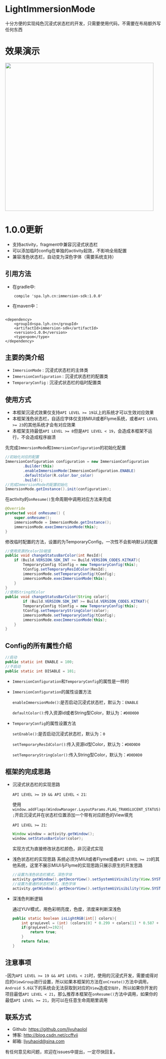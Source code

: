 # LightImmersionMode

十分方便的实现纯色沉浸式状态栏的开发，只需要使用代码，不需要在布局额外写任何东西

# 效果演示

<div><img src='https://github.com/liyuhaolol/LightImmersionMode/blob/master/pic/01.gif' width="480px"/></div>

# 1.0.0更新

- 支持activity，fragment中兼容沉浸式状态栏
- 可以添加临时config在单独的activity起效，不影响全局配置
- 兼容浅色状态栏，自动变为深色字体（需要系统支持）

## 引用方法

- 在gradle中:
```
    compile 'spa.lyh.cn:immersion-sdk:1.0.0'
```

- 在maven中：
```

<dependency>
	<groupId>spa.lyh.cn</groupId>
	<artifactId>immersion-sdk</artifactId>
	<version>1.0.0</version>
	<type>pom</type>
</dependency>
```

## 主要的类介绍

- `ImmersionMode` : 沉浸式状态栏的主体类
- `ImmersionConfiguration` : 沉浸式状态栏的配置类
- `TemporaryConfig` : 沉浸式状态栏的临时配置类

## 使用方式

- 本框架沉浸式效果仅支持`API LEVEL >= 19`以上的系统才可以生效对应效果
- 本框架浅色状态栏，自适应字体仅支持MIUI或者Flyme系统，或者`API LEVEL >= 23`的其他系统才会有对应效果
- 本框架支持最低`API LEVEL >= 8`但是`API LEVEL < 19`，会造成本框架不运行，不会造成程序崩溃

先完成`ImmersionMode`和`ImmersionConfiguration`的初始化配置

```java
//初始化对应的配置
ImmersionConfiguration configuration = new ImmersionConfiguration
        .Builder(this)
        .enableImmersionMode(ImmersionConfiguration.ENABLE)
        .defaultColor(R.color.bar_color)
        .build();
//完成ImmersionMode的配置初始化
ImmersionMode.getInstance().init(configuration);
```
在activity的`onResume()`生命周期中调用对应方法来完成

```java
@Override
protected void onResume() {
    super.onResume();
    immersionMode = ImmersionMode.getInstance();
    immersionMode.execImmersionMode(this);
}
```

修改临时配置的方法，设置的为TemporaryConfig，一次性不会影响默认的配置

```java
//使用资源的colorID赋值
public void changeStatusBarColor(int ResId){
    if (Build.VERSION.SDK_INT >= Build.VERSION_CODES.KITKAT){
        TemporaryConfig tConfig = new TemporaryConfig(this);
        tConfig.setTemporaryResIdColor(ResId);
        immersionMode.setTemporaryConfig(tConfig);
        immersionMode.execImmersionMode(this);
    }
}
//使用String的Color
public void changeStatusBarColor(String color){
        if (Build.VERSION.SDK_INT >= Build.VERSION_CODES.KITKAT){
        TemporaryConfig tConfig = new TemporaryConfig(this);
        tConfig.setTemporaryStringColor(color);
        immersionMode.setTemporaryConfig(tConfig);
        immersionMode.execImmersionMode(this);
    }
}
```

## Config的所有属性介绍

```java
//启动
public static int ENABLE = 100;
//不启动
public static int DISABLE = 101;
```

- `ImmersionConfiguration`和`TemporaryConfig`的属性是一样的

- `ImmersionConfiguration`的属性设置方法

    `enableImmersionMode()`:是否启动沉浸式状态栏，默认为：`ENABLE`

    `defaultColor()`:传入资源id或者String型Color，默认为：`#D0D0D0`

- `TemporaryConfig`的属性设置方法

    `setEnable()`:是否启动沉浸式状态栏，默认为：`0`

    `setTemporaryResIdColor()`:传入资源id型Color，默认为：`#D0D0D0`

    `setTemporaryStringColor()`:传入String型Color，默认为：`#D0D0D0`

## 框架的完成思路

- 沉浸式状态栏的实现思路

    `API LEVEL >= 19 && API LEVEL < 21`:

    使用`window.addFlags(WindowManager.LayoutParams.FLAG_TRANSLUCENT_STATUS);`开启沉浸式并在状态栏位置添加一个带有对应颜色的View填充

    `API LEVEL >= 21`:
    ```java
    Window window = activity.getWindow();
    window.setStatusBarColor(color);
    ```
    实现方式为直接修改状态栏颜色，非沉浸式实现

- 浅色状态栏的实现思路
    系统必须为MIUI或者Flyme或者`API LEVEL >= 23`的其他系统，这里不展示MIUI与Flyme的实现思路只展示原生的开发思路

    ```java
    //设置为浅色状态栏模式，深色字体
    activity.getWindow().getDecorView().setSystemUiVisibility(View.SYSTEM_UI_FLAG_LIGHT_STATUS_BAR);
    //设置为普通的状态栏模式，浅色字体
    activity.getWindow().getDecorView().setSystemUiVisibility(View.SYSTEM_UI_FLAG_VISIBLE);
    ```
- 深浅色判断逻辑

    通过YUV模式，用色彩明亮度，色度，浓度来判断深浅色
    ```java
    public static boolean isLightRGB(int[] colors){
        int grayLevel = (int) (colors[0] * 0.299 + colors[1] * 0.587 + colors[2] * 0.114);
        if(grayLevel>=192){
            return true;
        }
        return false;
    }
    ```
## 注意事项

-因为`API LEVEL >= 19 && API LEVEL < 21`时，使用的沉浸式开发，需要或得对应的`ViewGroup`进行设置，所以如果本框架的方法在`onCreate()`方法中调用，`Android 5.0`以下的系统会无法获取到对应的`View`造成`空指针`，所以如果你开发的项目最低`API LEVEL < 21`，那么推荐本框架在`onResume()`方法中调用，如果你的最低`API LEVEL >= 21`，则可以在任意生命周期里调用

## 联系方式

- Github: https://github.com/liyuhaolol
- 博客: http://blog.csdn.net/ccffvii
- 邮箱: liyuhaoid@sina.com

有任何意见和问题，欢迎在issues中提出，一定尽快回复。
